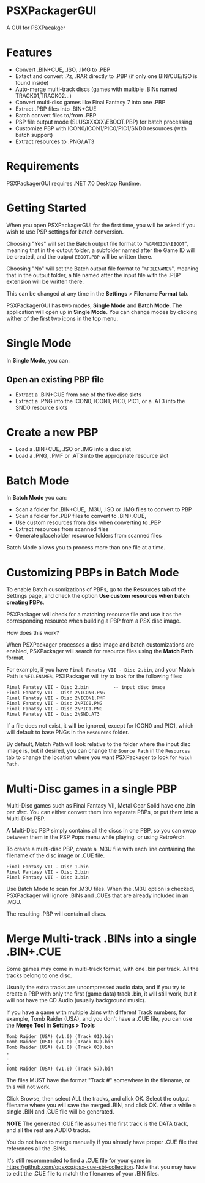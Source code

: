 # PSXPackagerGUI

A GUI for PSXPacakger

# Features

* Convert .BIN+CUE, .ISO, .IMG to .PBP
* Extact and convert .7z, .RAR directly to .PBP (if only one BIN/CUE/ISO is found inside)
* Auto-merge multi-track discs (games with multiple .BINs named TRACK01,TRACK02...)
* Convert multi-disc games like Final Fantasy 7 into one .PBP
* Extract .PBP files into .BIN+CUE
* Batch convert files to/from .PBP
* PSP file output mode  (SLUSXXXXX\EBOOT.PBP) for batch processing
* Customize PBP with ICON0/ICON1/PIC0/PIC1/SND0 resources (with batch support)
* Extract resources to .PNG/.AT3

# Requirements

PSXPackagerGUI requires .NET 7.0 Desktop Runtime.

# Getting Started

When you open PSXPackagerGUI for the first time, you will be asked if you wish to use PSP settings for batch conversion.

Choosing "Yes" will set the Batch output file format to "`%GAMEID%\EBOOT`", meaning that in the output folder, a subfolder named after 
the Game ID will be created, and the output `EBOOT.PBP` will be written there.

Choosing "No" will set the Batch output file format to "`%FILENAME%`", meaning that in the output folder, a file named after the 
input file with the .PBP extension will be written there.

This can be changed at any time in the **Settings** > **Filename Format** tab.

PSXPackagerGUI has two modes, **Single Mode** and **Batch Mode**. The application will open up in **Single Mode**. You can change modes by clicking wither of the first two icons in the top menu.

# Single Mode

In **Single Mode**, you can:

## Open an existing PBP file

* Extract a .BIN+CUE from one of the five disc slots
* Extract a .PNG into the ICON0, ICON1, PIC0, PIC1, or a .AT3 into the SND0 resource slots

# Create a new PBP

* Load a .BIN+CUE, .ISO or .IMG into a disc slot
* Load a .PNG, .PMF or .AT3 into the appropriate resource slot

# Batch Mode

In **Batch Mode** you can:

* Scan a folder for .BIN+CUE, .M3U, .ISO or .IMG files to convert to PBP
* Scan a folder for .PBP files to convert to .BIN+.CUE,
* Use custom resources from disk when converting to .PBP
* Extract resources from scanned files
* Generate placeholder resource folders from scanned files

Batch Mode allows you to process more than one file at a time.

# Customizing PBPs in Batch Mode

To enable Batch cusomizations of PBPs, go to the Resources tab of the Settings page, and check the option **Use custom resources when batch creating PBPs**.

PSXPackager will check for a matching resource file and use it as the corresponding resource when building a PBP from a PSX disc image.

How does this work?

When PSXPackager processes a disc image and batch customizations are enabled, PSXPackager will search for resource files using the **Match Path** format.

For example, if you have `Final Fanatsy VII - Disc 2.bin`, and your Match Path is `%FILENAME%`, PSXPackager will try to look for the following files:

```
Final Fanatsy VII - Disc 2.bin         -- input disc image
Final Fanatsy VII - Disc 2\ICON0.PNG
Final Fanatsy VII - Disc 2\ICON1.PMF
Final Fanatsy VII - Disc 2\PIC0.PNG
Final Fanatsy VII - Disc 2\PIC1.PNG
Final Fanatsy VII - Disc 2\SND.AT3
```

If a file does not exist, it will be ignored, except for ICON0 and PIC1, which will default to base PNGs in the `Resources` folder.

By default, Match Path will look relative to the folder where the input disc image is, but if desired, you can change the `Source Path` in the `Resources` tab to change the location where you want PSXPackager to look for `Match Path`.

# Multi-Disc games in a single PBP

Multi-Disc games such as Final Fantasy VII, Metal Gear Solid have one .bin per *disc*. You can either convert them into separate PBPs, or put them into a Multi-Disc PBP. 

A Multi-Disc PBP simply contains all the discs in one PBP, so you can swap between them in the PSP Pops menu while playing, or using RetroArch.

To create a multi-disc PBP, create a .M3U file with each line containing the filename of the disc image or .CUE file.

```
Final Fantasy VII - Disc 1.bin
Final Fantasy VII - Disc 2.bin
Final Fantasy VII - Disc 3.bin
```

Use Batch Mode to scan for .M3U files. When the .M3U option is checked, PSXPackager will ignore .BINs and .CUEs that are already included in an .M3U.

The resulting .PBP will contain all discs.

# Merge Multi-track .BINs into a single .BIN+.CUE

Some games may come in multi-track format, with one .bin per track. All the tracks belong to one disc.

 Usually the extra tracks are uncompressed audio data, and if you try to create a PBP with only the first (game data) track .bin, it will still work, but it will not have the CD Audio (usually background music).

If you have a game with multiple .bins with different Track numbers, for example, Tomb Raider (USA), and you don't have a .CUE file, you can use the **Merge Tool** in **Settings > Tools** 

```
Tomb Raider (USA) (v1.0) (Track 01).bin
Tomb Raider (USA) (v1.0) (Track 02).bin
Tomb Raider (USA) (v1.0) (Track 03).bin
.
.
.
Tomb Raider (USA) (v1.0) (Track 57).bin
```

The files MUST have the format "Track #" somewhere in the filename, or this will not work.

Click Browse, then select ALL the tracks, and click OK.  Select the output filename where you will save the merged .BIN, and click OK. After a while a single .BIN and .CUE file will be generated.

**NOTE** The generated .CUE file assumes the first track is the DATA track, and all the rest are AUDIO tracks. 

You do not have to merge manually if you already have proper .CUE file that references all the .BINs.

It's still recommended to find a .CUE file for your game in https://github.com/opsxcq/psx-cue-sbi-collection. Note that you may have to edit the .CUE file to match the filenames of your .BIN files.
